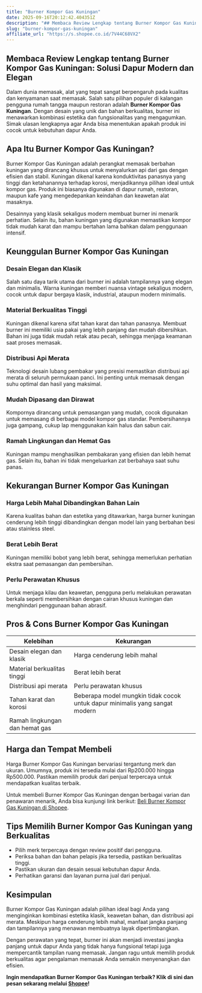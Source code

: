 ```yaml
---
title: "Burner Kompor Gas Kuningan"
date: 2025-09-16T20:12:42.404351Z
description: "## Membaca Review Lengkap tentang Burner Kompor Gas Kuningan: Solusi Dapur Modern dan Elegan..."
slug: "burner-kompor-gas-kuningan"
affiliate_url: "https://s.shopee.co.id/7V44C68VX2"
---
```

## Membaca Review Lengkap tentang Burner Kompor Gas Kuningan: Solusi Dapur Modern dan Elegan

Dalam dunia memasak, alat yang tepat sangat berpengaruh pada kualitas dan kenyamanan saat memasak. Salah satu pilihan populer di kalangan pengguna rumah tangga maupun restoran adalah **Burner Kompor Gas Kuningan**. Dengan desain yang unik dan bahan berkualitas, burner ini menawarkan kombinasi estetika dan fungsionalitas yang mengagumkan. Simak ulasan lengkapnya agar Anda bisa menentukan apakah produk ini cocok untuk kebutuhan dapur Anda.

## Apa Itu Burner Kompor Gas Kuningan?

Burner Kompor Gas Kuningan adalah perangkat memasak berbahan kuningan yang dirancang khusus untuk menyalurkan api dari gas dengan efisien dan stabil. Kuningan dikenal karena konduktivitas panasnya yang tinggi dan ketahanannya terhadap korosi, menjadikannya pilihan ideal untuk kompor gas. Produk ini biasanya digunakan di dapur rumah, restoran, maupun kafe yang mengedepankan keindahan dan keawetan alat masaknya.

Desainnya yang klasik sekaligus modern membuat burner ini menarik perhatian. Selain itu, bahan kuningan yang digunakan memastikan kompor tidak mudah karat dan mampu bertahan lama bahkan dalam penggunaan intensif.

## Keunggulan Burner Kompor Gas Kuningan

### Desain Elegan dan Klasik

Salah satu daya tarik utama dari burner ini adalah tampilannya yang elegan dan minimalis. Warna kuningan memberi nuansa vintage sekaligus modern, cocok untuk dapur bergaya klasik, industrial, ataupun modern minimalis.

### Material Berkualitas Tinggi

Kuningan dikenal karena sifat tahan karat dan tahan panasnya. Membuat burner ini memiliki usia pakai yang lebih panjang dan mudah dibersihkan. Bahan ini juga tidak mudah retak atau pecah, sehingga menjaga keamanan saat proses memasak.

### Distribusi Api Merata

Teknologi desain lubang pembakar yang presisi memastikan distribusi api merata di seluruh permukaan panci. Ini penting untuk memasak dengan suhu optimal dan hasil yang maksimal.

### Mudah Dipasang dan Dirawat

Kompornya dirancang untuk pemasangan yang mudah, cocok digunakan untuk memasang di berbagai model kompor gas standar. Pembersihannya juga gampang, cukup lap menggunakan kain halus dan sabun cair.

### Ramah Lingkungan dan Hemat Gas

Kuningan mampu menghasilkan pembakaran yang efisien dan lebih hemat gas. Selain itu, bahan ini tidak mengeluarkan zat berbahaya saat suhu panas.

## Kekurangan Burner Kompor Gas Kuningan

### Harga Lebih Mahal Dibandingkan Bahan Lain

Karena kualitas bahan dan estetika yang ditawarkan, harga burner kuningan cenderung lebih tinggi dibandingkan dengan model lain yang berbahan besi atau stainless steel.

### Berat Lebih Berat

Kuningan memiliki bobot yang lebih berat, sehingga memerlukan perhatian ekstra saat pemasangan dan pembersihan.

### Perlu Perawatan Khusus

Untuk menjaga kilau dan keawetan, pengguna perlu melakukan perawatan berkala seperti membersihkan dengan cairan khusus kuningan dan menghindari penggunaan bahan abrasif.

## Pros & Cons Burner Kompor Gas Kuningan

| Kelebihan                      | Kekurangan                                 |
|--------------------------------|--------------------------------------------|
| Desain elegan dan klasik     | Harga cenderung lebih mahal             |
| Material berkualitas tinggi  | Berat lebih berat                         |
| Distribusi api merata        | Perlu perawatan khusus                  |
| Tahan karat dan korosi      | Beberapa model mungkin tidak cocok untuk dapur minimalis yang sangat modern |
| Ramah lingkungan dan hemat gas |                                              |

## Harga dan Tempat Membeli

Harga Burner Kompor Gas Kuningan bervariasi tergantung merk dan ukuran. Umumnya, produk ini tersedia mulai dari Rp200.000 hingga Rp500.000. Pastikan memilih produk dari penjual terpercaya untuk mendapatkan kualitas terbaik.

Untuk membeli Burner Kompor Gas Kuningan dengan berbagai varian dan penawaran menarik, Anda bisa kunjungi link berikut: [Beli Burner Kompor Gas Kuningan di Shopee](https://s.shopee.co.id/7V44C68VX2).

## Tips Memilih Burner Kompor Gas Kuningan yang Berkualitas

- Pilih merk terpercaya dengan review positif dari pengguna.
- Periksa bahan dan bahan pelapis jika tersedia, pastikan berkualitas tinggi.
- Pastikan ukuran dan desain sesuai kebutuhan dapur Anda.
- Perhatikan garansi dan layanan purna jual dari penjual.

## Kesimpulan

Burner Kompor Gas Kuningan adalah pilihan ideal bagi Anda yang menginginkan kombinasi estetika klasik, keawetan bahan, dan distribusi api merata. Meskipun harga cenderung lebih mahal, manfaat jangka panjang dan tampilannya yang menawan membuatnya layak dipertimbangkan.

Dengan perawatan yang tepat, burner ini akan menjadi investasi jangka panjang untuk dapur Anda yang tidak hanya fungsional tetapi juga mempercantik tampilan ruang memasak. Jangan ragu untuk memilih produk berkualitas agar pengalaman memasak Anda semakin menyenangkan dan efisien.

**Ingin mendapatkan Burner Kompor Gas Kuningan terbaik? Klik di sini dan pesan sekarang melalui [Shopee](https://s.shopee.co.id/7V44C68VX2)!**